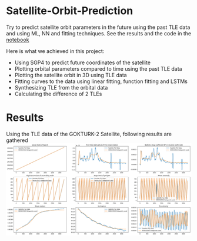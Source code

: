 # Satellite-Orbit-Prediction
Try to predict satellite orbit parameters in the future using the past TLE data and using ML, NN and fitting techniques.
See the results and the code in the [notebook](https://github.com/YasinSonmez/Satellite-Orbit-Prediction/blob/main/SGP4.ipynb)

Here is what we achieved in this project:
- Using SGP4 to predict future coordinates of the satellite
- Plotting orbital parameters compared to time using the past TLE data
- Plotting the satellite orbit in 3D using TLE data
- Fitting curves to the data using linear fitting, function fitting and LSTMs
- Synthesizing TLE from the orbital data
- Calculating the difference of 2 TLEs

# Results
Using the TLE data of the GOKTURK-2 Satellite, following results are gathered
![results](https://github.com/YasinSonmez/Satellite-Orbit-Prediction/blob/main/results.png)
